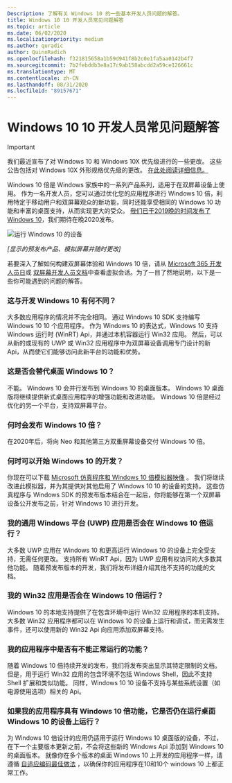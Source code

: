 ```yaml
---
Description: 了解有关 Windows 10 的一些基本开发人员问题的解答。
title: Windows 10 10 开发人员常见问题解答
ms.topic: article
ms.date: 06/02/2020
ms.localizationpriority: medium
ms.author: quradic
author: QuinnRadich
ms.openlocfilehash: f321815658a1b59d941f8b2c0e1fa5aa0142b4f7
ms.sourcegitcommit: 7b2febddb3e8a17c9ab158abcdd2a59ce126661c
ms.translationtype: MT
ms.contentlocale: zh-CN
ms.lasthandoff: 08/31/2020
ms.locfileid: "89157671"
---
```

# <a name="windows-10x-developer-faq"></a>Windows 10 10 开发人员常见问题解答

> [!IMPORTANT]
> 我们最近宣布了对 Windows 10 和 Windows 10X 优先级进行的一些更改。
> 这些公告包括对 Windows 10X 外形规格优先级的更改。 [在此处阅读详细信息。](https://blogs.windows.com/windowsexperience/2020/05/04/accelerating-innovation-in-windows-10-to-meet-customers-where-they-are/)

Windows 10 倍是 Windows 家族中的一系列产品系列，适用于在双屏幕设备上使用。 作为一名开发人员，您可以通过优化您的应用程序进行 Windows 10 倍，利用特定于移动用户和双屏幕观众的新功能，同时还能享受相同的 Windows 10 功能和丰富的桌面支持，从而实现更大的受众。 [我们已于2019晚的时间发布了 Windows 10](https://blogs.windows.com/windowsexperience/2019/10/02/introducing-windows-10x-enabling-dual-screen-pcs-in-2020/#6qxkItE2XMPu24uw.97)，我们期待在晚2020发布。

![运行 Windows 10 的设备](images/windows-10x-devices.png)
 
*[显示的预发布产品、模拟屏幕并随时更改]*

若要深入了解如何构建双屏幕体验和 Windows 10 倍，请从 [Microsoft 365 开发人员日](https://developer.microsoft.com/microsoft-365/virtual-events)或 [双屏幕开发人员文档](/dual-screen/)中查看虚拟会话。为了一目了然地说明，以下是一些你可能遇到的问题的解答。

### <a name="how-is-this-different-from-developing-for-windows-10"></a>这与开发 Windows 10 有何不同？

大多数应用程序的情况并不完全相同。 通过 Windows 10 SDK 支持编写 Windows 10 10 个应用程序。 作为 Windows 10 的表达式，Windows 10 支持 Windows 运行时 (WinRT) Api，并通过本机容器运行 Win32 应用。 然后，可以从新的或现有的 UWP 或 Win32 应用程序中为双屏幕设备调用专门设计的新 Api，从而使它们能够访问此新平台的功能和优势。

### <a name="does-this-replace-desktop-windows-10"></a>这是否会替代桌面 Windows 10？

不能。 Windows 10 会并行发布到 Windows 10 的桌面版本。 Windows 10 桌面版将继续提供新式桌面应用程序的增强功能和改进功能。 Windows 10 倍是经过优化的另一个平台，支持双屏幕平台。

### <a name="when-will-windows-10x-be-released"></a>何时会发布 Windows 10 倍？

在2020年后，将向 Neo 和其他第三方双重屏幕设备交付 Windows 10 倍。

### <a name="when-can-i-start-development-for-windows-10x"></a>何时可以开始 Windows 10 的开发？

你现在可以下载 [Microsoft 仿真程序和 Windows 10 倍模拟器映像](/dual-screen/windows/get-dev-tools) 。 我们将继续改进此模拟器，并为其提供对其他启用了 Windows 10 10 的设备的支持。 这些仿真程序与 Windows SDK 的预发布版本结合在一起后，你将能够在第一个双屏幕设备公开发布之前，针对 Windows 10 进行开发。

### <a name="will-my-universal-windows-platform-uwp-apps-run-on-windows-10x"></a>我的通用 Windows 平台 (UWP) 应用是否会在 Windows 10 倍运行？

大多数 UWP 应用在 Windows 10 和更高运行 Windows 10 的设备上完全受支持，无需任何更改。 支持所有 WinRT Api，因为 UWP 应用有权访问的大多数其他功能。 随着预发布版本的开发，我们将发布详细介绍其他不支持的功能的文档。

### <a name="will-my-win32-apps-run-on-windows-10x"></a>我的 Win32 应用是否会在 Windows 10 倍运行？

Windows 10 的本地支持提供了在包含环境中运行 Win32 应用程序的本机支持。 大多数 Win32 应用程序都可以在 Windows 10 的设备上运行和调试，而无需发生事件，还可以使用新的 Win32 Api 向应用添加双屏幕支持。

### <a name="are-there-any-features-of-my-app-that-wont-work-on-windows-10x"></a>我的应用程序中是否有不能正常运行的功能？

随着 Windows 10 倍持续开发的发布，我们将发布突出显示其特定限制的文档。 但是，用于运行 Win32 应用的包含环境不包括 Windows Shell，因此不支持 Shell 扩展和类似功能。 同样，Windows 10 10 设备不支持与某些系统设置（如电源使用选项）相关的 Api。

### <a name="if-i-enhance-my-app-with-windows-10x-features-will-it-still-run-on-devices-running-desktop-windows-10"></a>如果我的应用程序具有 Windows 10 倍功能，它是否仍在运行桌面 Windows 10 的设备上运行？

为 Windows 10 倍设计的应用仍适用于运行 Windows 10 桌面版的设备，不过，在下一个主要版本更新之前，不会将这些新的 Windows Api 添加到 Windows 10 的桌面版本。 就像你在多个版本的桌面 Windows 10 上开发的应用程序一样，请遵循 [自适应编码最佳做法](/windows/uwp/debug-test-perf/version-adaptive-code) ，以确保你的应用程序在10和10个 windows 10 上都正常工作。